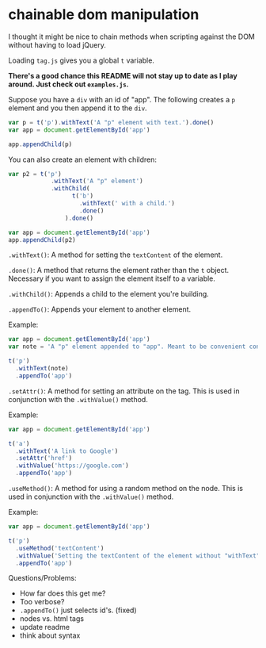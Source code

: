 # chainable dom manipulation

I thought it might be nice to chain methods when scripting against the DOM without having to load jQuery.

Loading `tag.js` gives you a global `t` variable.

**There's a good chance this README will not stay up to date as I play around. Just check out `examples.js`.**

Suppose you have a `div` with an id of "app". The following creates a `p` element and you then append it to the `div`.

```javascript
var p = t('p').withText('A "p" element with text.').done()
var app = document.getElementById('app')

app.appendChild(p)
```

You can also create an element with children:

```javascript
var p2 = t('p')
            .withText('A "p" element')
            .withChild(
                  t('b')
                    .withText(' with a child.')
                    .done()
                ).done()

var app = document.getElementById('app')
app.appendChild(p2)
```

`.withText()`: A method for setting the `textContent` of the element.

`.done()`: A method that returns the element rather than the `t` object. Necessary if you want to assign the element itself to a variable.

`.withChild()`: Appends a child to the element you're building.

`.appendTo()`: Appends your element to another element.

Example:

```javascript
var app = document.getElementById('app')
var note = 'A "p" element appended to "app". Meant to be convenient convenient'

t('p')
  .withText(note)
  .appendTo('app')
```

`.setAttr()`: A method for setting an attribute on the tag. This is used in conjunction with the `.withValue()` method.

Example:

```javascript
var app = document.getElementById('app')

t('a')
  .withText('A link to Google')
  .setAttr('href')
  .withValue('https://google.com')
  .appendTo('app')
```

`.useMethod()`: A method for using a random method on the node. This is used in conjunction with the `.withValue()` method.

Example:

```javascript
var app = document.getElementById('app')

t('p')
  .useMethod('textContent')
  .withValue('Setting the textContent of the element without "withText"')
  .appendTo('app')
```

Questions/Problems:

- How far does this get me?
- Too verbose?
- `.appendTo()` just selects id's. (fixed)
- nodes vs. html tags
- update readme
- think about syntax